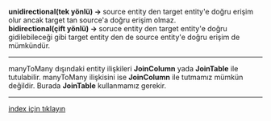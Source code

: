 <b>unidirectional(tek yönlü) -> </b> source entity den target entity'e doğru erişim olur ancak target tan source'a doğru erişim olmaz. <br/>
<b>bidirectional(çift yönlü) -> </b> soruce entity den target entity'e doğru gidilebileceği gibi target entity den de source entity'e doğru erişim de mümkündür.

--- 

manyToMany dışındaki entity ilişkileri <b>JoinColumn</b> yada <b>JoinTable</b> ile tutulabilir.
manyToMany ilişkisini ise <b>JoinColumn</b> ile tutmamız mümkün değildir. Burada <b>JoinTable</b> kullanmamız gerekir.

--- 


[index için tıklayın](../README.md)

